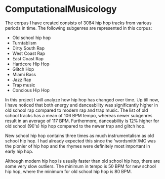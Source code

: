# ComputationalMusicology

The corpus I have created consists of 3084 hip hop tracks from various periods in time. The following subgenres are represented in this corpus:
- Old school hip hop
- Turntablism
- Dirty South Rap
- West Coast Rap
- East Coast Rap
- Hardcore Hip Hop
- Glitch Hop
- Miami Bass
- Jazz Rap
- Trap music
- Concious Hip Hop

In this project I will analyze how hip hop has changed over time. Up till now, I have noticed that both energy and danceability was significantly higher in old school rap compared to modern rap and trap music. The list of old school tracks has a mean of 106 BPM tempo, whereas newer subgenres result in an average of 117 BPM. Furthermore, danceability is 12% higher for old school (90's) hip hop compared to the newer trap and glitch hop. 

New school hip hop contains three times as much instrumentalism as old school hip hop. I had already expected this since the 'wordsmith'/MC was the pionier of hip hop and the rhymes were definitely most important in early hip hop. 

Although modern hip hop is usually faster than old school hip hop, there are some very slow outliers. The minimum in tempo is 50 BPM for new school hip hop, where the minimum for old school hip hop is 80 BPM.
